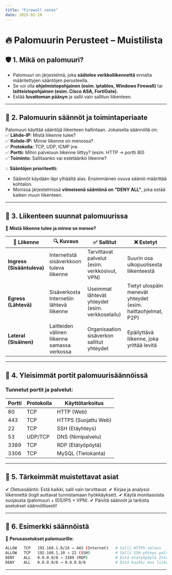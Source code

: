```yaml
---
title: "Firewall notes"
date: 2025-02-10
---
```



# 🔥 Palomuurin Perusteet – Muistilista

## 🛡️ 1. Mikä on palomuuri?
- Palomuuri on järjestelmä, joka **säätelee verkkoliikennettä** ennalta määritettyjen sääntöjen perusteella.
- Se voi olla **ohjelmistopohjainen (esim. iptables, Windows Firewall)** tai **laitteistopohjainen (esim. Cisco ASA, FortiGate).**
- Estää **luvattoman pääsyn** ja sallii vain sallitun liikenteen.

---

## 📜 2. Palomuurin säännöt ja toimintaperiaate  
Palomuuri käyttää sääntöjä liikenteen hallintaan. Jokaisella säännöllä on:  
✅ **Lähde-IP:** Mistä liikenne tulee?  
✅ **Kohde-IP:** Minne liikenne on menossa?  
✅ **Protokolla:** TCP, UDP, ICMP jne.  
✅ **Portti:** Mihin palveluun liikenne liittyy? (esim. HTTP → portti 80)  
✅ **Toiminto:** Sallitaanko vai estetäänkö liikenne?  

💡 **Sääntöjen prioriteetti:**  
- Säännöt käydään läpi ylhäältä alas. Ensimmäinen osuva sääntö määrittää kohtalon.  
- Monissa järjestelmissä **viimeisenä sääntönä on "DENY ALL"**, joka estää kaiken muun liikenteen.  

---

## 🔄 3. Liikenteen suunnat palomuurissa  
💬 **Mistä liikenne tulee ja minne se menee?**  

| 🔄 Liikenne | 🔍 Kuvaus | ✅ Sallitut | ❌ Estetyt |
|------------|----------|------------|------------|
| **Ingress (Sisääntuleva)** | Internetistä sisäverkkoon tuleva liikenne | Tarvittavat palvelut (esim. verkkosivut, VPN) | Suurin osa ulkopuolisesta liikenteestä |
| **Egress (Lähtevä)** | Sisäverkosta Internetiin lähtevä liikenne | Useimmat lähtevät yhteydet (esim. verkkoselailu) | Tietyt ulospäin menevät yhteydet (esim. haittaohjelmat, P2P) |
| **Lateral (Sisäinen)** | Laitteiden välinen liikenne samassa verkossa | Organisaation sisäverkon sallitut yhteydet | Epäilyttävä liikenne, joka yrittää levitä |

---

## 🔢 4. Yleisimmät portit palomuurisäännöissä

### Tunnetut portit ja palvelut:
| Portti | Protokolla | Käyttötarkoitus |
|------------|----------|------------|
| 80 | TCP | HTTP (Web) |
| 443 | TCP	| HTTPS (Suojattu Web) |
| 22 | TCP | SSH (Etäyhteys) |
| 53 | UDP/TCP | DNS (Nimipalvelu) |
| 3389 | TCP | RDP (Etätyöpöytä) |
| 3306 | TCP | MySQL (Tietokanta) |

---

## 📌 5. Tärkeimmät muistettavat asiat

✔ Oletussääntö: Estä kaikki, salli vain tarvittavat.
✔ Kirjaa ja analysoi liikennettä (logit auttavat tunnistamaan hyökkäykset).
✔ Käytä monitasoista suojausta (palomuuri + IDS/IPS + VPN).
✔ Päivitä säännöt ja tarkista asetukset säännöllisesti!

---

## 🔗 6. Esimerkki säännöistä  
📌 **Perusasetukset palomuurille:**  

```sh
ALLOW   TCP   192.168.1.0/24 → 443 (Internet)   # Salli HTTPS-selaus
ALLOW   TCP   192.168.1.10 → 22 (SSH)           # Salli SSH-yhteys palvelimelle
DENY    ALL   0.0.0.0/0 → 3389 (RDP)            # Estä etätyöpöytä Internetistä
DENY    ALL   0.0.0.0/0 → 0.0.0.0/0             # Estä kaikki muu liikenne
```

---


